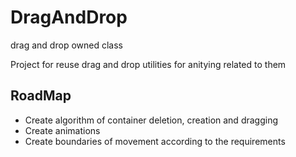 # DragAndDrop
drag and drop owned class

Project for reuse drag and drop utilities for anitying related to them

## RoadMap

- Create algorithm of container deletion, creation and dragging
- Create animations
- Create boundaries of movement according to the requirements
